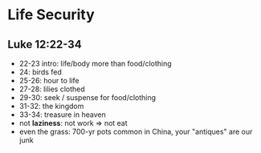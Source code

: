 <!-- .slide: <%= bg("unsplash-Jztmx9yqjBw-stars.jpg") %> id="title" -->
# Life Security
## Luke 12:22-34

>>>
+ 22-23 intro: life/body more than food/clothing
+ 24: birds fed
+ 25-26: hour to life
+ 27-28: lilies clothed
+ 29-30: seek / suspense for food/clothing
+ 31-32: the kingdom
+ 33-34: treasure in heaven
+ not **laziness**: not work => not eat
+ even the grass: 700-yr pots common in China, your "antiques" are our junk